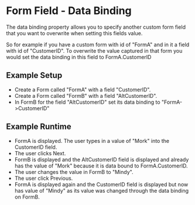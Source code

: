 # Form Field - Data Binding

The data binding property allows you to specify another custom form field that you want to overwrite when setting this fields value. 

So for example if you have a custom form with id of "FormA" and in it a field with id of "CustomerID". To overwrite the value captured in that form you would set the data binding in this field to FormA.CustomerID

## Example Setup
- Create a Form called "FormA" with a field "CustomerID".
- Create a Form called "FormB" with a field "AltCustomerID".
- In FormB for the field "AltCustomerID" set its data binding to "FormA->CustomerID"


## Example Runtime
- FormA is displayed. The user types in a value of "Mork" into the CustomerID field.
- The user clicks Next. 
- FormB is displayed and the AltCustomerID field is displayed and already has the value of "Mork" because it is data bound to FormA.CustomerID.
- The user changes the value in FormB to "Mindy".
- The user click Previous.
- FormA is displayed again and the CustomerID field is displayed but now has value of "Mindy" as its value was changed through the data binding on FormB.




